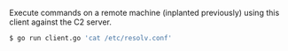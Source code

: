 
Execute commands on a remote machine (inplanted previously) using this client against the C2 server.

```sh
$ go run client.go 'cat /etc/resolv.conf'
```
